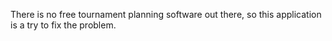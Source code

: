 There is no free tournament planning software out there, so this application is a try to fix the problem.